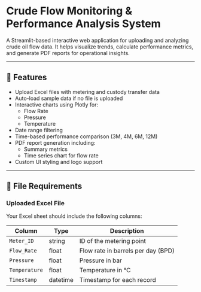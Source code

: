 # Crude Flow Monitoring & Performance Analysis System

A Streamlit-based interactive web application for uploading and analyzing crude oil flow data. It helps visualize trends, calculate performance metrics, and generate PDF reports for operational insights.

---

## 🔧 Features

- Upload Excel files with metering and custody transfer data
- Auto-load sample data if no file is uploaded
- Interactive charts using Plotly for:
  - Flow Rate
  - Pressure
  - Temperature
- Date range filtering
- Time-based performance comparison (3M, 4M, 6M, 12M)
- PDF report generation including:
  - Summary metrics
  - Time series chart for flow rate
- Custom UI styling and logo support

---

## 📂 File Requirements

### Uploaded Excel File

Your Excel sheet should include the following columns:

| Column       | Type     | Description                            |
|--------------|----------|----------------------------------------|
| `Meter_ID`   | string   | ID of the metering point               |
| `Flow_Rate`  | float    | Flow rate in barrels per day (BPD)     |
| `Pressure`   | float    | Pressure in bar                        |
| `Temperature`| float    | Temperature in °C                      |
| `Timestamp`  | datetime | Timestamp for each record              |



